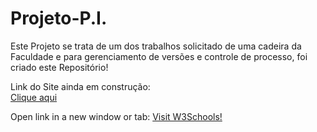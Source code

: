 # Projeto-P.I.

Este Projeto se trata de um dos trabalhos solicitado de uma cadeira da Faculdade e para gerenciamento de versões e controle de processo, foi criado este Repositório!

Link do Site ainda em construção:
<br>
<a href ='https://azsolutions.pythonanywhere.com' target='_blank'>Clique aqui</a>
<p>Open link in a new window or tab: <a href="https://www.w3schools.com" target="_blank">Visit W3Schools!</a></p>

